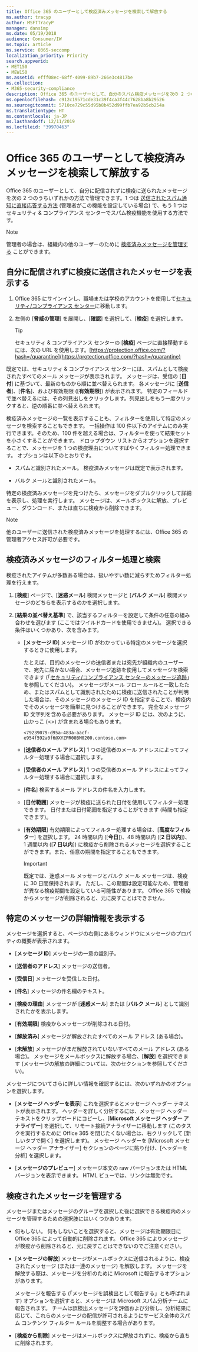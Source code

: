 ```yaml
---
title: Office 365 のユーザーとして検疫済みメッセージを検索して解放する
ms.author: tracyp
author: MSFTTracyP
manager: dansimp
ms.date: 05/19/2018
audience: Consumer/IW
ms.topic: article
ms.service: O365-seccomp
localization_priority: Priority
search.appverid:
- MET150
- MEW150
ms.assetid: efff08ec-68ff-4099-89b7-266e3c4817be
ms.collection:
- M365-security-compliance
description: Office 365 のユーザーとして、自分のスパム検疫メッセージを次の 2 つのうちいずれかの方法で管理できます。1 つは送信されたスパム通知に直接応答する方法 (管理者がこの機能を設定している場合) で、もう 1 つはセキュリティ &amp; コンプライアンス センターでスパム検疫機能を使用する方法です。
ms.openlocfilehash: c912c19571cde31c39f4ca3f44c7628ba8b29526
ms.sourcegitcommit: 5710ce729c55d95b8b452d99ffb7ea92b5cb254a
ms.translationtype: HT
ms.contentlocale: ja-JP
ms.lasthandoff: 12/11/2019
ms.locfileid: "39970463"
---
```

# <a name="find-and-release-quarantined-messages-as-a-user-in-office-365"></a>Office 365 のユーザーとして検疫済みメッセージを検索して解放する

Office 365 のユーザーとして、自分に配信されずに検疫に送られたメッセージを次の 2 つのうちいずれかの方法で管理できます。1 つは [送信されたスパム通知に直接応答する方法](use-spam-notifications-to-release-and-report-quarantined-messages.md) (管理者がこの機能を設定している場合) で、もう 1 つはセキュリティ &amp; コンプライアンス センターでスパム検疫機能を使用する方法です。

> [!NOTE]
> 管理者の場合は、組織内の他のユーザーのために [検疫済みメッセージを管理する](manage-quarantined-messages-and-files.md) ことができます。

## <a name="view-messages-that-were-sent-to-quarantine-instead-of-to-you"></a>自分に配信されずに検疫に送信されたメッセージを表示する

1. Office 365 にサインインし、職場または学校のアカウントを使用して[セキュリティ/コンプライアンス センター](../../compliance/go-to-the-securitycompliance-center.md)に移動します。

2. 左側の [**脅威の管理**] を展開し、[**確認**] を選択して、[**検疫**] を選択します。

    > [!TIP]
    > セキュリティ &amp; コンプライアンス センターの [**検疫**] ページに直接移動するには、次の URL を使用します。[https://protection.office.com/?hash=/quarantine](https://protection.office.com/?hash=/quarantine)

既定では、セキュリティ &amp; コンプライアンス センターには、スパムとして検疫されたすべてのメール メッセージが表示されます。 メッセージは、受信の [**日付**] に基づいて、最新のものから順に並べ替えられます。 各メッセージに [**送信者**]、[**件名**]、および有効期限 ([**有効期限**]) が表示されます。 特定のフィールドで並べ替えるには、その列見出しをクリックします。列見出しをもう一度クリックすると、逆の順番に並べ替えられます。

検疫済みメッセージの一覧を表示することも、フィルターを使用して特定のメッセージを検索することもできます。 一括操作は 100 件以下のアイテムにのみ実行できます。そのため、100 件を越える場合は、フィルターを使って結果セットを小さくすることができます。 ドロップダウン リストからオプションを選択することで、メッセージを 1 つの検疫理由についてすばやくフィルター処理できます。 オプションは以下のとおりです。

- スパムと識別されたメール。 検疫済みメッセージは既定で表示されます。

- バルク メールと識別されたメール。

特定の検疫済みメッセージを見つけたら、メッセージをダブルクリックして詳細を表示し、処理を実行します。 メッセージは、メールボックスに解放、プレビュー、ダウンロード、または直ちに検疫から削除できます。

> [!NOTE]
> 他のユーザーに送信された検疫済みメッセージを処理するには、Office 365 の管理者アクセス許可が必要です。

## <a name="to-filter-and-find-quarantined-messages"></a>検疫済みメッセージのフィルター処理と検索

検疫されたアイテムが多数ある場合は、扱いやすい数に減らすためフィルター処理を行えます。

1. [**検疫**] ページで、[**迷惑メール**] 検閲メッセージと [**バルク メール**] 検閲メッセージのどちらを表示するのかを選択します。

2. [**結果の並べ替え基準**] で、該当するフィルターを設定して条件の任意の組み合わせを選びます (ここではワイルドカードを使用できません)。 選択できる条件はいくつかあり、次を含みます。

   - [**メッセージ ID**] メッセージ ID がわかっている特定のメッセージを選択するときに使用します。

     たとえば、目的のメッセージの送信者または宛先が組織内のユーザーで、宛先に届かない場合、メッセージ追跡を使用してメッセージを検索できます (「[セキュリティ/コンプライアンス センターのメッセージ追跡](message-trace-scc.md)」を参照してください)。 メッセージがメール フロー ルールと一致したため、またはスパムとして識別されたために検疫に送信されたことが判明した場合は、そのメッセージのメッセージ ID を指定することで、検疫内でそのメッセージを簡単に見つけることができます。 完全なメッセージ ID 文字列を含める必要があります。 メッセージ ID には、次のように、山かっこ (\<\>) が含まれる場合もあります。

     `<79239079-d95a-483a-aacf-e954f592a0f6@XYZPR00BM0200.contoso.com>`

   - [**送信者のメール アドレス**] 1 つの送信者のメール アドレスによってフィルター処理する場合に選択します。

   - [**受信者のメール アドレス**] 1 つの受信者のメール アドレスによってフィルター処理する場合に選択します。

   - [**件名**] 検索するメール アドレスの件名を入力します。

   - [**日付範囲**] メッセージが検疫に送られた日付を使用してフィルター処理できます。 日付または日付範囲を指定することができます (時間も指定できます)。

   - [**有効期限**] 有効期限によってフィルター処理する場合は、[**高度なフィルター**] を選択します。 24 時間以内 ([**今日**])、48 時間以内 ([**2 日以内**])、1 週間以内 ([**7 日以内**]) に検疫から削除されるメッセージを選択することができます。また、任意の期間を指定することもできます。

     > [!IMPORTANT]
     > 既定では、迷惑メール メッセージとバルク メール メッセージは、検疫に 30 日間保持されます。 ただし、この期間は設定可能なため、管理者が異なる検疫期間を設定している可能性があります。 Office 365 で検疫からメッセージが削除されると、元に戻すことはできません。

## <a name="view-details-for-a-specific-message"></a>特定のメッセージの詳細情報を表示する

メッセージを選択すると、ページの右側にあるウィンドウにメッセージのプロパティの概要が表示されます。

- [**メッセージ ID**] メッセージの一意の識別子。

- [**送信者のアドレス**] メッセージの送信者。

- [**受信日**] メッセージを受信した日付。

- [**件名**] メッセージの件名欄のテキスト。

- [**検疫の理由**] メッセージが [**迷惑メール**] または [**バルク メール**] として識別されたかを表示します。

- [**有効期限**] 検疫からメッセージが削除される日付。

- [**解放済み**] メッセージが解放されたすべてのメール アドレス (ある場合)。

- [**未解放**] メッセージがまだ解放されていないすべてのメール アドレス (ある場合)。 メッセージをメールボックスに解放する場合、[**解放**] を選択できます (メッセージの解放の詳細については、次のセクションを参照してください)。

メッセージについてさらに詳しい情報を確認するには、次のいずれかのオプションを選択します。

- [**メッセージ ヘッダーを表示**] これを選択するとメッセージ ヘッダー テキストが表示されます。 ヘッダーを詳しく分析するには、メッセージ ヘッダー テキストをクリップボードにコピーし、[**Microsoft メッセージ ヘッダー アナライザー**] を選択して、リモート接続アナライザーに移動します (このタスクを実行するために Office 365 を閉じたくない場合は、右クリックして [新しいタブで開く] を選択します)。 メッセージ ヘッダーを [Microsoft メッセージ ヘッダー アナライザー] セクションのページに貼り付け、[ヘッダーを分析] を選択します。

- [**メッセージのプレビュー**] メッセージ本文の raw バージョンまたは HTML バージョンを表示できます。 HTML ビューでは、リンクは無効です。

## <a name="manage-your-quarantined-messages"></a>検疫されたメッセージを管理する

メッセージまたはメッセージのグループを選択した後に選択できる検疫内のメッセージを管理するための選択肢にはいくつかあります。

- 何もしない。 何もしないことを選択すると、メッセージは有効期限日に Office 365 によって自動的に削除されます。 Office 365 によりメッセージが検疫から削除されると、元に戻すことはできないのでご注意ください。

- [**メッセージの解放**] メッセージがメールボックスに送信されるように、検疫されたメッセージ (または一連のメッセージ) を解放します。 メッセージを解放する際は、メッセージを分析のために Microsoft に報告するオプションがあります。

    メッセージを報告する (「メッセージを誤検出として報告する」とも呼ばれます) オプションを選択すると、メッセージは Microsoft スパム分析チームに報告されます。 チームは誤検出メッセージを評価および分析し、分析結果に応じて、これらのメッセージの配信が許可されるようにサービス全体のスパム コンテンツ フィルター ルールを調整する場合があります。

- [**検疫から削除**] メッセージはメールボックスに解放されずに、検疫から直ちに削除されます。
